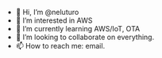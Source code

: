 - 👋 Hi, I’m @neluturo
- 👀 I’m interested in AWS
- 🌱 I’m currently learning AWS/IoT, OTA
- 💞️ I’m looking to collaborate on everything. 
- 📫 How to reach me: email.

<!---
neluturo/neluturo is a ✨ special ✨ repository because its `README.md` (this file) appears on your GitHub profile.
You can click the Preview link to take a look at your changes.
--->
